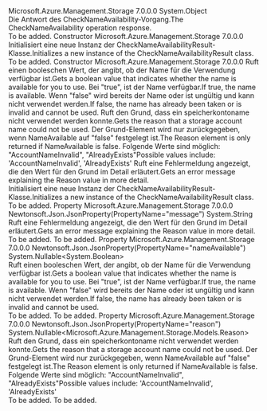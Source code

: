 <Type Name="CheckNameAvailabilityResult" FullName="Microsoft.Azure.Management.Storage.Models.CheckNameAvailabilityResult">
  <TypeSignature Language="C#" Value="public class CheckNameAvailabilityResult" />
  <TypeSignature Language="ILAsm" Value=".class public auto ansi beforefieldinit CheckNameAvailabilityResult extends System.Object" />
  <TypeSignature Language="DocId" Value="T:Microsoft.Azure.Management.Storage.Models.CheckNameAvailabilityResult" />
  <TypeSignature Language="VB.NET" Value="Public Class CheckNameAvailabilityResult" />
  <TypeSignature Language="F#" Value="type CheckNameAvailabilityResult = class" />
  <AssemblyInfo>
    <AssemblyName>Microsoft.Azure.Management.Storage</AssemblyName>
    <AssemblyVersion>7.0.0.0</AssemblyVersion>
  </AssemblyInfo>
  <Base>
    <BaseTypeName>System.Object</BaseTypeName>
  </Base>
  <Interfaces />
  <Docs>
    <summary>
            <span data-ttu-id="d116f-101">Die Antwort des CheckNameAvailability-Vorgang.</span><span class="sxs-lookup"><span data-stu-id="d116f-101">The CheckNameAvailability operation response.</span></span>
            </summary>
    <remarks>To be added.</remarks>
  </Docs>
  <Members>
    <Member MemberName=".ctor">
      <MemberSignature Language="C#" Value="public CheckNameAvailabilityResult ();" />
      <MemberSignature Language="ILAsm" Value=".method public hidebysig specialname rtspecialname instance void .ctor() cil managed" />
      <MemberSignature Language="DocId" Value="M:Microsoft.Azure.Management.Storage.Models.CheckNameAvailabilityResult.#ctor" />
      <MemberSignature Language="VB.NET" Value="Public Sub New ()" />
      <MemberType>Constructor</MemberType>
      <AssemblyInfo>
        <AssemblyName>Microsoft.Azure.Management.Storage</AssemblyName>
        <AssemblyVersion>7.0.0.0</AssemblyVersion>
      </AssemblyInfo>
      <Parameters />
      <Docs>
        <summary>
            <span data-ttu-id="d116f-102">Initialisiert eine neue Instanz der CheckNameAvailabilityResult-Klasse.</span><span class="sxs-lookup"><span data-stu-id="d116f-102">Initializes a new instance of the CheckNameAvailabilityResult class.</span></span>
            </summary>
        <remarks>To be added.</remarks>
      </Docs>
    </Member>
    <Member MemberName=".ctor">
      <MemberSignature Language="C#" Value="public CheckNameAvailabilityResult (Nullable&lt;bool&gt; nameAvailable = null, Nullable&lt;Microsoft.Azure.Management.Storage.Models.Reason&gt; reason = null, string message = null);" />
      <MemberSignature Language="ILAsm" Value=".method public hidebysig specialname rtspecialname instance void .ctor(valuetype System.Nullable`1&lt;bool&gt; nameAvailable, valuetype System.Nullable`1&lt;valuetype Microsoft.Azure.Management.Storage.Models.Reason&gt; reason, string message) cil managed" />
      <MemberSignature Language="DocId" Value="M:Microsoft.Azure.Management.Storage.Models.CheckNameAvailabilityResult.#ctor(System.Nullable{System.Boolean},System.Nullable{Microsoft.Azure.Management.Storage.Models.Reason},System.String)" />
      <MemberSignature Language="VB.NET" Value="Public Sub New (Optional nameAvailable As Nullable(Of Boolean) = null, Optional reason As Nullable(Of Reason) = null, Optional message As String = null)" />
      <MemberSignature Language="F#" Value="new Microsoft.Azure.Management.Storage.Models.CheckNameAvailabilityResult : Nullable&lt;bool&gt; * Nullable&lt;Microsoft.Azure.Management.Storage.Models.Reason&gt; * string -&gt; Microsoft.Azure.Management.Storage.Models.CheckNameAvailabilityResult" Usage="new Microsoft.Azure.Management.Storage.Models.CheckNameAvailabilityResult (nameAvailable, reason, message)" />
      <MemberType>Constructor</MemberType>
      <AssemblyInfo>
        <AssemblyName>Microsoft.Azure.Management.Storage</AssemblyName>
        <AssemblyVersion>7.0.0.0</AssemblyVersion>
      </AssemblyInfo>
      <Parameters>
        <Parameter Name="nameAvailable" Type="System.Nullable&lt;System.Boolean&gt;" />
        <Parameter Name="reason" Type="System.Nullable&lt;Microsoft.Azure.Management.Storage.Models.Reason&gt;" />
        <Parameter Name="message" Type="System.String" />
      </Parameters>
      <Docs>
        <param name="nameAvailable"><span data-ttu-id="d116f-103">Ruft einen booleschen Wert, der angibt, ob der Name für die Verwendung verfügbar ist.</span><span class="sxs-lookup"><span data-stu-id="d116f-103">Gets a boolean value that indicates whether the name is available for you to use.</span></span> <span data-ttu-id="d116f-104">Bei "true", ist der Name verfügbar.</span><span class="sxs-lookup"><span data-stu-id="d116f-104">If true, the name is available.</span></span> <span data-ttu-id="d116f-105">Wenn "false" wird bereits der Name oder ist ungültig und kann nicht verwendet werden.</span><span class="sxs-lookup"><span data-stu-id="d116f-105">If false, the name has already been taken or is invalid and cannot be used.</span></span></param>
        <param name="reason"><span data-ttu-id="d116f-106">Ruft den Grund, dass ein speicherkontoname nicht verwendet werden konnte.</span><span class="sxs-lookup"><span data-stu-id="d116f-106">Gets the reason that a storage account name could not be used.</span></span> <span data-ttu-id="d116f-107">Der Grund-Element wird nur zurückgegeben, wenn NameAvailable auf "false" festgelegt ist.</span><span class="sxs-lookup"><span data-stu-id="d116f-107">The Reason element is only returned if NameAvailable is false.</span></span> <span data-ttu-id="d116f-108">Folgende Werte sind möglich: "AccountNameInvalid", "AlreadyExists"</span><span class="sxs-lookup"><span data-stu-id="d116f-108">Possible values include: 'AccountNameInvalid', 'AlreadyExists'</span></span></param>
        <param name="message"><span data-ttu-id="d116f-109">Ruft eine Fehlermeldung angezeigt, die den Wert für den Grund im Detail erläutert.</span><span class="sxs-lookup"><span data-stu-id="d116f-109">Gets an error message explaining the Reason value in more detail.</span></span></param>
        <summary>
            <span data-ttu-id="d116f-110">Initialisiert eine neue Instanz der CheckNameAvailabilityResult-Klasse.</span><span class="sxs-lookup"><span data-stu-id="d116f-110">Initializes a new instance of the CheckNameAvailabilityResult class.</span></span>
            </summary>
        <remarks>To be added.</remarks>
      </Docs>
    </Member>
    <Member MemberName="Message">
      <MemberSignature Language="C#" Value="public string Message { get; }" />
      <MemberSignature Language="ILAsm" Value=".property instance string Message" />
      <MemberSignature Language="DocId" Value="P:Microsoft.Azure.Management.Storage.Models.CheckNameAvailabilityResult.Message" />
      <MemberSignature Language="VB.NET" Value="Public ReadOnly Property Message As String" />
      <MemberSignature Language="F#" Value="member this.Message : string" Usage="Microsoft.Azure.Management.Storage.Models.CheckNameAvailabilityResult.Message" />
      <MemberType>Property</MemberType>
      <AssemblyInfo>
        <AssemblyName>Microsoft.Azure.Management.Storage</AssemblyName>
        <AssemblyVersion>7.0.0.0</AssemblyVersion>
      </AssemblyInfo>
      <Attributes>
        <Attribute>
          <AttributeName>Newtonsoft.Json.JsonProperty(PropertyName="message")</AttributeName>
        </Attribute>
      </Attributes>
      <ReturnValue>
        <ReturnType>System.String</ReturnType>
      </ReturnValue>
      <Docs>
        <summary>
            <span data-ttu-id="d116f-111">Ruft eine Fehlermeldung angezeigt, die den Wert für den Grund im Detail erläutert.</span><span class="sxs-lookup"><span data-stu-id="d116f-111">Gets an error message explaining the Reason value in more detail.</span></span>
            </summary>
        <value>To be added.</value>
        <remarks>To be added.</remarks>
      </Docs>
    </Member>
    <Member MemberName="NameAvailable">
      <MemberSignature Language="C#" Value="public Nullable&lt;bool&gt; NameAvailable { get; }" />
      <MemberSignature Language="ILAsm" Value=".property instance valuetype System.Nullable`1&lt;bool&gt; NameAvailable" />
      <MemberSignature Language="DocId" Value="P:Microsoft.Azure.Management.Storage.Models.CheckNameAvailabilityResult.NameAvailable" />
      <MemberSignature Language="VB.NET" Value="Public ReadOnly Property NameAvailable As Nullable(Of Boolean)" />
      <MemberSignature Language="F#" Value="member this.NameAvailable : Nullable&lt;bool&gt;" Usage="Microsoft.Azure.Management.Storage.Models.CheckNameAvailabilityResult.NameAvailable" />
      <MemberType>Property</MemberType>
      <AssemblyInfo>
        <AssemblyName>Microsoft.Azure.Management.Storage</AssemblyName>
        <AssemblyVersion>7.0.0.0</AssemblyVersion>
      </AssemblyInfo>
      <Attributes>
        <Attribute>
          <AttributeName>Newtonsoft.Json.JsonProperty(PropertyName="nameAvailable")</AttributeName>
        </Attribute>
      </Attributes>
      <ReturnValue>
        <ReturnType>System.Nullable&lt;System.Boolean&gt;</ReturnType>
      </ReturnValue>
      <Docs>
        <summary>
            <span data-ttu-id="d116f-112">Ruft einen booleschen Wert, der angibt, ob der Name für die Verwendung verfügbar ist.</span><span class="sxs-lookup"><span data-stu-id="d116f-112">Gets a boolean value that indicates whether the name is available for you to use.</span></span> <span data-ttu-id="d116f-113">Bei "true", ist der Name verfügbar.</span><span class="sxs-lookup"><span data-stu-id="d116f-113">If true, the name is available.</span></span> <span data-ttu-id="d116f-114">Wenn "false" wird bereits der Name oder ist ungültig und kann nicht verwendet werden.</span><span class="sxs-lookup"><span data-stu-id="d116f-114">If false, the name has already been taken or is invalid and cannot be used.</span></span>
            </summary>
        <value>To be added.</value>
        <remarks>To be added.</remarks>
      </Docs>
    </Member>
    <Member MemberName="Reason">
      <MemberSignature Language="C#" Value="public Nullable&lt;Microsoft.Azure.Management.Storage.Models.Reason&gt; Reason { get; }" />
      <MemberSignature Language="ILAsm" Value=".property instance valuetype System.Nullable`1&lt;valuetype Microsoft.Azure.Management.Storage.Models.Reason&gt; Reason" />
      <MemberSignature Language="DocId" Value="P:Microsoft.Azure.Management.Storage.Models.CheckNameAvailabilityResult.Reason" />
      <MemberSignature Language="VB.NET" Value="Public ReadOnly Property Reason As Nullable(Of Reason)" />
      <MemberSignature Language="F#" Value="member this.Reason : Nullable&lt;Microsoft.Azure.Management.Storage.Models.Reason&gt;" Usage="Microsoft.Azure.Management.Storage.Models.CheckNameAvailabilityResult.Reason" />
      <MemberType>Property</MemberType>
      <AssemblyInfo>
        <AssemblyName>Microsoft.Azure.Management.Storage</AssemblyName>
        <AssemblyVersion>7.0.0.0</AssemblyVersion>
      </AssemblyInfo>
      <Attributes>
        <Attribute>
          <AttributeName>Newtonsoft.Json.JsonProperty(PropertyName="reason")</AttributeName>
        </Attribute>
      </Attributes>
      <ReturnValue>
        <ReturnType>System.Nullable&lt;Microsoft.Azure.Management.Storage.Models.Reason&gt;</ReturnType>
      </ReturnValue>
      <Docs>
        <summary>
            <span data-ttu-id="d116f-115">Ruft den Grund, dass ein speicherkontoname nicht verwendet werden konnte.</span><span class="sxs-lookup"><span data-stu-id="d116f-115">Gets the reason that a storage account name could not be used.</span></span> <span data-ttu-id="d116f-116">Der Grund-Element wird nur zurückgegeben, wenn NameAvailable auf "false" festgelegt ist.</span><span class="sxs-lookup"><span data-stu-id="d116f-116">The Reason element is only returned if NameAvailable is false.</span></span> <span data-ttu-id="d116f-117">Folgende Werte sind möglich: "AccountNameInvalid", "AlreadyExists"</span><span class="sxs-lookup"><span data-stu-id="d116f-117">Possible values include: 'AccountNameInvalid', 'AlreadyExists'</span></span>
            </summary>
        <value>To be added.</value>
        <remarks>To be added.</remarks>
      </Docs>
    </Member>
  </Members>
</Type>